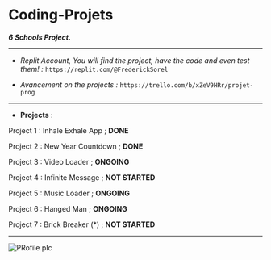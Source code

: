 # Coding-Projets
***6 Schools Project.***

----------------------------------------------------------------------------------------------------------------------------------------------------------------------------------

- *Replit Account, You will find the project, have the code and even test them! :* ` https://replit.com/@FrederickSorel `

- *Avancement on the projects :* ` https://trello.com/b/xZeV9HRr/projet-prog `

-----------------------------------------------------------------------------------------------------------------------------------------------------------------------------------
- **Projects** :

Project 1 : Inhale Exhale App ; **DONE**

Project 2 : New Year Countdown ; **DONE**

Project 3 : Video Loader ; **ONGOING**

Project 4 : Infinite Message ; **NOT STARTED**

Project 5 : Music Loader ; **ONGOING**

Project 6 : Hanged Man ; **ONGOING**

Project 7 : Brick Breaker (*) ; **NOT STARTED**

-----------------------------------------------------------------------------------------------------------------------------------------------------------------------------------

![PRofile pIc](https://user-images.githubusercontent.com/93956198/140847402-0b5dfbf9-b7f0-4729-aa45-74cac18fa2ec.jpg)
